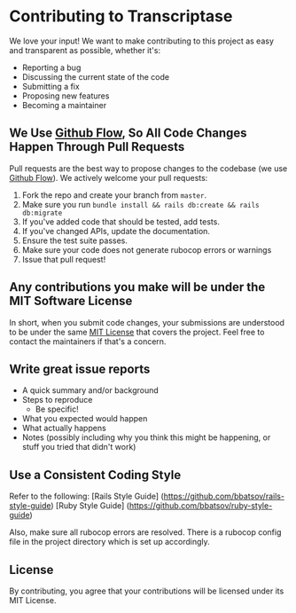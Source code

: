 # Contributing to Transcriptase
We love your input! We want to make contributing to this project as easy and transparent as possible, whether it's:

- Reporting a bug
- Discussing the current state of the code
- Submitting a fix
- Proposing new features
- Becoming a maintainer

## We Use [Github Flow](https://guides.github.com/introduction/flow/index.html), So All Code Changes Happen Through Pull Requests
Pull requests are the best way to propose changes to the codebase (we use [Github Flow](https://guides.github.com/introduction/flow/index.html)). We actively welcome your pull requests:

1. Fork the repo and create your branch from `master`.
2. Make sure you run ```bundle install && rails db:create && rails db:migrate```
3. If you've added code that should be tested, add tests.
4. If you've changed APIs, update the documentation.
5. Ensure the test suite passes.
6. Make sure your code does not generate rubocop errors or warnings
7. Issue that pull request!

## Any contributions you make will be under the MIT Software License
In short, when you submit code changes, your submissions are understood to be under the same [MIT License](http://choosealicense.com/licenses/mit/) that covers the project. Feel free to contact the maintainers if that's a concern.

## Write great issue reports

- A quick summary and/or background
- Steps to reproduce
  - Be specific!
- What you expected would happen
- What actually happens
- Notes (possibly including why you think this might be happening, or stuff you tried that didn't work)


## Use a Consistent Coding Style
Refer to the following:
[Rails Style Guide] (https://github.com/bbatsov/rails-style-guide)
[Ruby Style Guide] (https://github.com/bbatsov/ruby-style-guide)

Also, make sure all rubocop errors are resolved. There is a rubocop config file in the project directory which is set up accordingly.

## License
By contributing, you agree that your contributions will be licensed under its MIT License.
